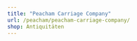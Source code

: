 ```yaml
---
title: "Peacham Carriage Company"
url: /peacham/peacham-carriage-company/
shop: Antiquitäten
---
```

